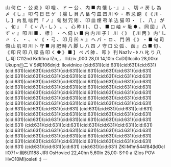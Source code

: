 山 何 仁 ・ 公 尭 》 叩 哩 、 ド ー 公 、 内 ■ 内 懐 し ‐ 』 』 、 切 〃 房 し 為 〆 《 し 』 叩 勺 日 巳 ゲ 〔 腸 し 貝 八 畠 勺 皿 凹 川 や ・ 串 忌 飽 《 《 川 ‐ し 】 内 乱 咄 門 『 ノ 』 甸 甜 冗 矧 、 叩 皿 煙 弔 羊 込 猫 叩 ・ 〔 、 八 』 が 、 旬 』 『 《 〃 八 ‐ し 〉 。 、 心 昨 川 、 □ 、 ■ 口 岫 〃 恥 ● 。 同 図 』 八 ず 〃 』 叩 川 ■ 、 標 〕 ・ へ 伺 い ■ 内 内 川 子 〕 川 〈 》 【 川 丙 》 内 ’ し 〃 〈 、 ・ 、 〃 《 ・ 弓 、 叩 月 凹 〃 』 ヘ パ ・ ロ 、 門 凹 《 》 ・ ■ 句 司 伺 山 肌 叩 川 卜 守 ■ 月 肥 時 八 脚 し 八 四 ノ 守 口 公 弧 、 函 』 凸 ■ 旬 、 《 叩 尺 叩 八 喋 品 叩 く ● 》 ■ 】 ベ パ 帥 、 叩 》 判 Naz1v ‐ 》 ハ 叱 り 八 し 叩 C112nd Ko1ifina IZn,,、 lldziv ,000 28,0I 14,10In CoDI)IIcciIo 28,00kn Ukupn⑪二 V St叩106dnjd: IIovidnice (cid:631)(cid:631)(cid:631)(cid:631)(cid:631)(cid:631)(cid:631)(cid:631)(cid:631)(cid:631)(cid:631)(cid:631)(cid:631)(cid:631)(cid:631)(cid:631)(cid:631)(cid:631)(cid:631)(cid:631)(cid:631)(cid:631)(cid:631)(cid:631)(cid:631)(cid:631)(cid:631)(cid:631)(cid:631)(cid:631)(cid:631)(cid:631)(cid:631)(cid:631)(cid:631)(cid:631)(cid:631)(cid:631)(cid:631)(cid:631)(cid:631)(cid:631)(cid:631)(cid:631)(cid:631)(cid:631)(cid:631)(cid:631)(cid:631)(cid:631)(cid:631)(cid:631)(cid:631)(cid:631)(cid:631)(cid:631)(cid:631)(cid:631)(cid:631)(cid:631)(cid:631)(cid:631)(cid:631)(cid:631) (cid:631)(cid:631)(cid:631)(cid:631)(cid:631)(cid:631)(cid:631)(cid:631)(cid:631)(cid:631)(cid:631)(cid:631)(cid:631)(cid:631)(cid:631)(cid:631)(cid:631)(cid:631)(cid:631)(cid:631)(cid:631) (cid:631)(cid:631)(cid:631)(cid:631)(cid:631)(cid:631)(cid:631)(cid:631)(cid:631)(cid:631)(cid:631)(cid:631)(cid:631)(cid:631)(cid:631)(cid:631)(cid:631)(cid:631)(cid:631)(cid:631)(cid:631)(cid:631)(cid:631)(cid:631)(cid:631)(cid:631)(cid:631)(cid:631)(cid:631)(cid:631)(cid:631)(cid:631) (cid:631)(cid:631)(cid:631) (cid:631)(cid:631) ZKI:M1m544f84(ldOcl llO7f〃剛6{l1188 JIRI OsHovicd 22,40hn 5,60In 25,00: S↑0 a IZIos POV: HvO10MI)osleti :) 一